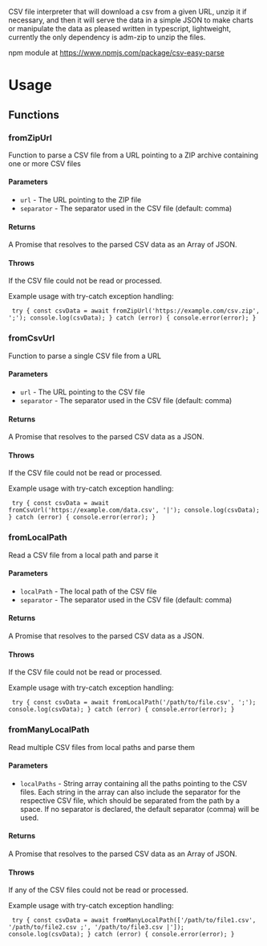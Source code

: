 CSV file interpreter that will download a csv from a given URL, unzip it if necessary, and then it will serve the data in a simple JSON to make charts or manipulate the data as pleased written in typescript, lightweight, currently the only dependency is adm-zip to unzip the files.

npm module at https://www.npmjs.com/package/csv-easy-parse

# Usage

## Functions

### fromZipUrl

Function to parse a CSV file from a URL pointing to a ZIP archive containing one or more CSV files

#### Parameters

- `url` - The URL pointing to the ZIP file
- `separator` - The separator used in the CSV file (default: comma)

#### Returns

A Promise that resolves to the parsed CSV data as an Array of JSON.

#### Throws

If the CSV file could not be read or processed.

Example usage with try-catch exception handling:

`
try {
  const csvData = await fromZipUrl('https://example.com/csv.zip', ';');
  console.log(csvData);
} catch (error) {
  console.error(error);
}`

### fromCsvUrl

Function to parse a single CSV file from a URL

#### Parameters

- `url` - The URL pointing to the CSV file
- `separator` - The separator used in the CSV file (default: comma)

#### Returns

A Promise that resolves to the parsed CSV data as a JSON.

#### Throws

If the CSV file could not be read or processed.

Example usage with try-catch exception handling:

`
try {
  const csvData = await fromCsvUrl('https://example.com/data.csv', '|');
  console.log(csvData);
} catch (error) {
  console.error(error);
}`
### fromLocalPath

Read a CSV file from a local path and parse it

#### Parameters

- `localPath` - The local path of the CSV file
- `separator` - The separator used in the CSV file (default: comma)

#### Returns

A Promise that resolves to the parsed CSV data as a JSON.

#### Throws

If the CSV file could not be read or processed.

Example usage with try-catch exception handling:

`
try {
  const csvData = await fromLocalPath('/path/to/file.csv', ';');
  console.log(csvData);
} catch (error) {
  console.error(error);
}`
### fromManyLocalPath

Read multiple CSV files from local paths and parse them

#### Parameters

- `localPaths` - String array containing all the paths pointing to the CSV files. 
Each string in the array can also include the separator for the respective CSV file, 
which should be separated from the path by a space. If no separator is declared, 
the default separator (comma) will be used.

#### Returns

A Promise that resolves to the parsed CSV data as an Array of JSON.

#### Throws

If any of the CSV files could not be read or processed.

Example usage with try-catch exception handling:

`
try {
  const csvData = await fromManyLocalPath(['/path/to/file1.csv', '/path/to/file2.csv ;', '/path/to/file3.csv |']);
  console.log(csvData);
} catch (error) {
  console.error(error);
}`
